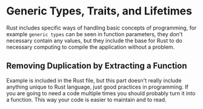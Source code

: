 # Generic Types, Traits, and Lifetimes

Rust includes specific ways of handling basic concepts of programming, for example `generic types` can be seen in function parameters, they don't necessary contain any values, but they include the base for Rust to do necessary computing to compile the application without a problem.

## Removing Duplication by Extracting a Function

Example is included in the Rust file, but this part doesn't really include anything unique to Rust language, just good practices in programming. If you are going to need a code multiple times you should probably turn it into a function. This way your code is easier to maintain and to read.